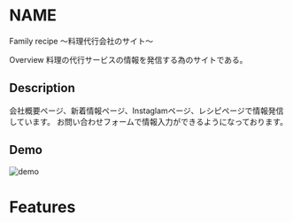 # NAME
Family recipe 〜料理代行会社のサイト〜

Overview
料理の代行サービスの情報を発信する為のサイトである。

## Description
会社概要ページ、新着情報ページ、Instaglamページ、レシピページで情報発信しています。
お問い合わせフォームで情報入力ができるようになっております。

## Demo
![demo](https://i.gyazo.com/22c0fa0a29d78086ca56a66184dc126f.mp4/raw)
# Features
